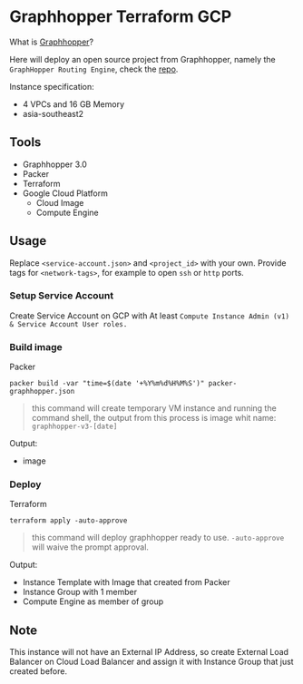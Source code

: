 # Graphhopper Terraform GCP

What is [Graphhopper](https://www.graphhopper.com/)?

Here will deploy an open source project from Graphhopper, namely the `GraphHopper Routing Engine`, check the [repo](https://github.com/graphhopper/graphhopper).

Instance specification:

- 4 VPCs and 16 GB Memory
- asia-southeast2

## Tools

- Graphhopper 3.0
- Packer
- Terraform
- Google Cloud Platform
  - Cloud Image
  - Compute Engine

## Usage

Replace `<service-account.json>` and `<project_id>` with your own. Provide tags for `<network-tags>`, for example to open `ssh` or `http` ports.

### Setup Service Account

Create Service Account on GCP with At least `Compute Instance Admin (v1) & Service Account User roles.`

### Build image

Packer

```shell
packer build -var "time=$(date '+%Y%m%d%H%M%S')" packer-graphhopper.json
```

> this command will create temporary VM instance and running the command shell, the output from this process is image whit name: `graphhopper-v3-[date]`

Output:

- image

### Deploy

Terraform

```shell
terraform apply -auto-approve
```

> this command will deploy graphhopper ready to use. `-auto-approve` will waive the prompt approval.

Output:

- Instance Template with Image that created from Packer
- Instance Group with 1 member
- Compute Engine as member of group

## Note

This instance will not have an External IP Address, so create External Load Balancer on Cloud Load Balancer and assign it with Instance Group that just created before.
